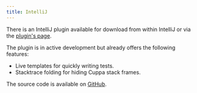 ```yaml
---
title: IntelliJ
---
```


There is an IntelliJ plugin available for download from within IntelliJ or via the
[plugin's page](https://plugins.jetbrains.com/plugin/8254).

The plugin is in active development but already offers the following features:

* Live templates for quickly writing tests.
* Stacktrace folding for hiding Cuppa stack frames.

The source code is available on [GitHub](https://github.com/cuppa-framework/cuppa-intellij-plugin).